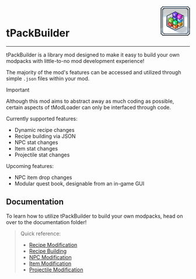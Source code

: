<img src="icon.png" align="right" width="80" height="80" /><br/>

# tPackBuilder

---

tPackBuilder is a library mod designed to make it easy to build your own modpacks with little-to-no mod development experience!

The majority of the mod's features can be accessed and utilized through simple `.json` files within your mod.

> [!IMPORTANT]
> Although this mod aims to abstract away as much coding as possible, certain aspects of tModLoader can only be interfaced through code.

Currently supported features:
- Dynamic recipe changes
- Recipe building via JSON
- NPC stat changes
- Item stat changes
- Projectile stat changes

Upcoming features:
- NPC item drop changes
- Modular quest book, designable from an in-game GUI

## Documentation

To learn how to utilize tPackBuilder to build your own modpacks, head on over to the documentation folder!

> Quick reference:
> - [Recipe Modification](https://github.com/bereft-souls/bereft-souls/blob/master/src/PackBuilder/docs/RecipeModification.md)
> - [Recipe Building](https://github.com/bereft-souls/bereft-souls/blob/master/src/PackBuilder/docs/RecipeBuilding.md)
> - [NPC Modification](https://github.com/bereft-souls/bereft-souls/blob/master/src/PackBuilder/docs/NPCModification.md)
> - [Item Modification](https://github.com/bereft-souls/bereft-souls/blob/master/src/PackBuilder/docs/ItemModification.md)
> - [Projectile Modification](https://github.com/bereft-souls/bereft-souls/blob/master/src/PackBuilder/docs/ProjectileModification.md)
